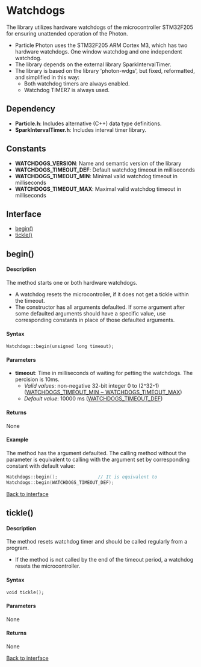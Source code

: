 <a id="library"></a>
# Watchdogs
The library utilizes hardware watchdogs of the microcontroller STM32F205 for ensuring unattended operation of the Photon.
- Particle Photon uses the STM32F205 ARM Cortex M3, which has two hardware watchdogs. One window watchdog and one independent watchdog.
- The library depends on the external library SparkIntervalTimer.
- The library is based on the library 'photon-wdgs', but fixed, reformatted, and simplified in this way:
  - Both watchdog timers are always enabled.
  - Watchdog TIMER7 is always used.


<a id="dependency"></a>
## Dependency
- **Particle.h**: Includes alternative (C++) data type definitions.
- **SparkIntervalTimer.h**: Includes interval timer library.


<a id="constants"></a>
## Constants
- **WATCHDOGS\_VERSION**: Name and semantic version of the library
- **WATCHDOGS\_TIMEOUT\_DEF**: Default watchdog timeout in milliseconds
- **WATCHDOGS\_TIMEOUT\_MIN**: Minimal valid watchdog timeout in milliseconds
- **WATCHDOGS\_TIMEOUT\_MAX**: Maximal valid watchdog timeout in milliseconds


<a id="interface"></a>
## Interface
- [begin()](#begin)
- [tickle()](#tickle)


<a id="begin"></a>
## begin()
#### Description
The method starts one or both hardware watchdogs.
- A watchdog resets the microcontroller, if it does not get a tickle within the timeout.
- The constructor has all arguments defaulted. If some argument after some defaulted arguments should have a specific value, use corresponding constants in place of those defaulted arguments.

#### Syntax
    Watchdogs::begin(unsigned long timeout);

#### Parameters
<a id="prm_timeout"></a>
- **timeout**: Time in milliseconds of waiting for petting the watchdogs. The percision is 10ms.
	- *Valid values*: non-negative 32-bit integer 0 to (2^32-1) ([WATCHDOGS\_TIMEOUT\_MIN ~ WATCHDOGS\_TIMEOUT\_MAX](#constants))
	- *Default value*: 10000 ms ([WATCHDOGS\_TIMEOUT\_DEF](#constants)) 

#### Returns
None

#### Example
The method has the argument defaulted. The calling method without the parameter is equivalent to calling with the argument set by corresponding constant with default value:

``` cpp
Watchdogs::begin();               // It is equivalent to
Watchdogs::begin(WATCHDOGS_TIMEOUT_DEF);
```

[Back to interface](#interface)


<a id="tickle"></a>
## tickle()
#### Description
The method resets watchdog timer and should be called regularly from a program.
- If the method is not called by the end of the timeout period, a watchdog resets the microcontroller.

#### Syntax
	void tickle();

#### Parameters
None

#### Returns
None

[Back to interface](#interface)
